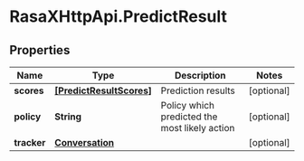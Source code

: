 # RasaXHttpApi.PredictResult

## Properties

Name | Type | Description | Notes
------------ | ------------- | ------------- | -------------
**scores** | [**[PredictResultScores]**](PredictResultScores.md) | Prediction results | [optional] 
**policy** | **String** | Policy which predicted the most likely action | [optional] 
**tracker** | [**Conversation**](Conversation.md) |  | [optional] 


